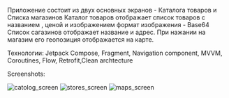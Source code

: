 Приложение состоит из двух основных экранов - Каталога товаров и Списка магазинов
Каталог товаров отображает список товаров с названием , ценой и изображением 
формат изображения -  Base64
Список сагазинов отображает название и адрес. При нажании на магазим его геопозиция отображается на карте.

Технологии: Jetpack Compose, Fragment, Navigation component, MVVM, Coroutines, Flow, Retrofit,Clean archtecture

Screenshots:

![catolog_screen](https://user-images.githubusercontent.com/90504533/229305918-10fdad79-1456-4e43-8307-277a9d29516b.png)
![stores_screen](https://user-images.githubusercontent.com/90504533/229305925-6a778fb1-61df-46b5-9ad3-cd96c8f2c9c8.png)
![maps_screen](https://user-images.githubusercontent.com/90504533/229305927-29c39fb3-f045-402e-a1f2-6d6e20a90ba4.png)
